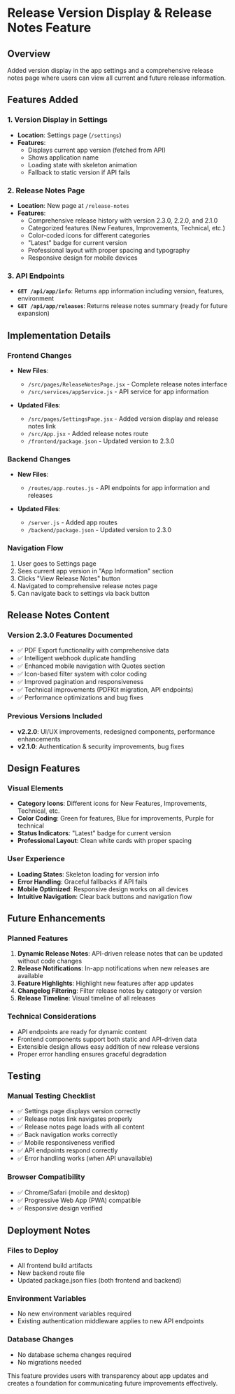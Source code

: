 # Release Version Display & Release Notes Feature

## Overview
Added version display in the app settings and a comprehensive release notes page where users can view all current and future release information.

## Features Added

### 1. Version Display in Settings
- **Location**: Settings page (`/settings`)
- **Features**:
  - Displays current app version (fetched from API)
  - Shows application name
  - Loading state with skeleton animation
  - Fallback to static version if API fails

### 2. Release Notes Page
- **Location**: New page at `/release-notes`
- **Features**:
  - Comprehensive release history with version 2.3.0, 2.2.0, and 2.1.0
  - Categorized features (New Features, Improvements, Technical, etc.)
  - Color-coded icons for different categories
  - "Latest" badge for current version
  - Professional layout with proper spacing and typography
  - Responsive design for mobile devices

### 3. API Endpoints
- **`GET /api/app/info`**: Returns app information including version, features, environment
- **`GET /api/app/releases`**: Returns release notes summary (ready for future expansion)

## Implementation Details

### Frontend Changes
- **New Files**:
  - `/src/pages/ReleaseNotesPage.jsx` - Complete release notes interface
  - `/src/services/appService.js` - API service for app information
  
- **Updated Files**:
  - `/src/pages/SettingsPage.jsx` - Added version display and release notes link
  - `/src/App.jsx` - Added release notes route
  - `/frontend/package.json` - Updated version to 2.3.0

### Backend Changes
- **New Files**:
  - `/routes/app.routes.js` - API endpoints for app information and releases
  
- **Updated Files**:
  - `/server.js` - Added app routes
  - `/backend/package.json` - Updated version to 2.3.0

### Navigation Flow
1. User goes to Settings page
2. Sees current app version in "App Information" section
3. Clicks "View Release Notes" button
4. Navigated to comprehensive release notes page
5. Can navigate back to settings via back button

## Release Notes Content

### Version 2.3.0 Features Documented
- ✅ PDF Export functionality with comprehensive data
- ✅ Intelligent webhook duplicate handling
- ✅ Enhanced mobile navigation with Quotes section
- ✅ Icon-based filter system with color coding
- ✅ Improved pagination and responsiveness
- ✅ Technical improvements (PDFKit migration, API endpoints)
- ✅ Performance optimizations and bug fixes

### Previous Versions Included
- **v2.2.0**: UI/UX improvements, redesigned components, performance enhancements
- **v2.1.0**: Authentication & security improvements, bug fixes

## Design Features

### Visual Elements
- **Category Icons**: Different icons for New Features, Improvements, Technical, etc.
- **Color Coding**: Green for features, Blue for improvements, Purple for technical
- **Status Indicators**: "Latest" badge for current version
- **Professional Layout**: Clean white cards with proper spacing

### User Experience
- **Loading States**: Skeleton loading for version info
- **Error Handling**: Graceful fallbacks if API fails
- **Mobile Optimized**: Responsive design works on all devices
- **Intuitive Navigation**: Clear back buttons and navigation flow

## Future Enhancements

### Planned Features
1. **Dynamic Release Notes**: API-driven release notes that can be updated without code changes
2. **Release Notifications**: In-app notifications when new releases are available
3. **Feature Highlights**: Highlight new features after app updates
4. **Changelog Filtering**: Filter release notes by category or version
5. **Release Timeline**: Visual timeline of all releases

### Technical Considerations
- API endpoints are ready for dynamic content
- Frontend components support both static and API-driven data
- Extensible design allows easy addition of new release versions
- Proper error handling ensures graceful degradation

## Testing

### Manual Testing Checklist
- ✅ Settings page displays version correctly
- ✅ Release notes link navigates properly
- ✅ Release notes page loads with all content
- ✅ Back navigation works correctly
- ✅ Mobile responsiveness verified
- ✅ API endpoints respond correctly
- ✅ Error handling works (when API unavailable)

### Browser Compatibility
- ✅ Chrome/Safari (mobile and desktop)
- ✅ Progressive Web App (PWA) compatible
- ✅ Responsive design verified

## Deployment Notes

### Files to Deploy
- All frontend build artifacts
- New backend route file
- Updated package.json files (both frontend and backend)

### Environment Variables
- No new environment variables required
- Existing authentication middleware applies to new API endpoints

### Database Changes
- No database schema changes required
- No migrations needed

This feature provides users with transparency about app updates and creates a foundation for communicating future improvements effectively.
